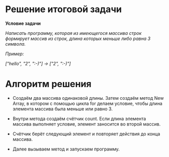 # Решение итоговой задачи

 **Условие задачи**

 _Написать программу, которая из имеющегося массива строк формирует массив из строк, длина которых меньше либо равна 3 символа._

_Пример:_

_["hello", "2", ":-)"] -> ["2", ":-)"]_ 

# Алгоритм решения

* Создаём два массива одинаковой длины. Затем создаём метод New Array, в котором с помощью цикла for делаем условие, чтобы длина элемента массива была меньше или равно 3. 

* Внутри метода создаём счётчик count. Если длина элемента массива выполняет условие, элемент заносится во второй массив. 

* Счётчик берёт следующий элемент и повторяет действия до конца массива. 

* Далее вызываем метод и запускаем программу.

